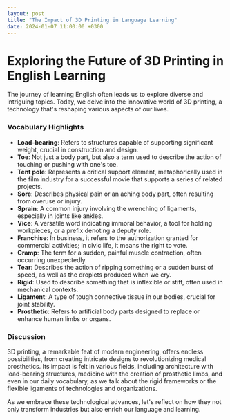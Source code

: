 ```yaml
---
layout: post
title: "The Impact of 3D Printing in Language Learning"
date: 2024-01-07 11:00:00 +0300
---
```


# Exploring the Future of 3D Printing in English Learning

The journey of learning English often leads us to explore diverse and intriguing topics. Today, we delve into the innovative world of 3D printing, a technology that's reshaping various aspects of our lives.

### Vocabulary Highlights

- **Load-bearing**: Refers to structures capable of supporting significant weight, crucial in construction and design.
- **Toe**: Not just a body part, but also a term used to describe the action of touching or pushing with one's toe.
- **Tent pole**: Represents a critical support element, metaphorically used in the film industry for a successful movie that supports a series of related projects.
- **Sore**: Describes physical pain or an aching body part, often resulting from overuse or injury.
- **Sprain**: A common injury involving the wrenching of ligaments, especially in joints like ankles.
- **Vice**: A versatile word indicating immoral behavior, a tool for holding workpieces, or a prefix denoting a deputy role.
- **Franchise**: In business, it refers to the authorization granted for commercial activities; in civic life, it means the right to vote.
- **Cramp**: The term for a sudden, painful muscle contraction, often occurring unexpectedly.
- **Tear**: Describes the action of ripping something or a sudden burst of speed, as well as the droplets produced when we cry.
- **Rigid**: Used to describe something that is inflexible or stiff, often used in mechanical contexts.
- **Ligament**: A type of tough connective tissue in our bodies, crucial for joint stability.
- **Prosthetic**: Refers to artificial body parts designed to replace or enhance human limbs or organs.

### Discussion

3D printing, a remarkable feat of modern engineering, offers endless possibilities, from creating intricate designs to revolutionizing medical prosthetics. Its impact is felt in various fields, including architecture with load-bearing structures, medicine with the creation of prosthetic limbs, and even in our daily vocabulary, as we talk about the rigid frameworks or the flexible ligaments of technologies and organizations.

As we embrace these technological advances, let's reflect on how they not only transform industries but also enrich our language and learning.